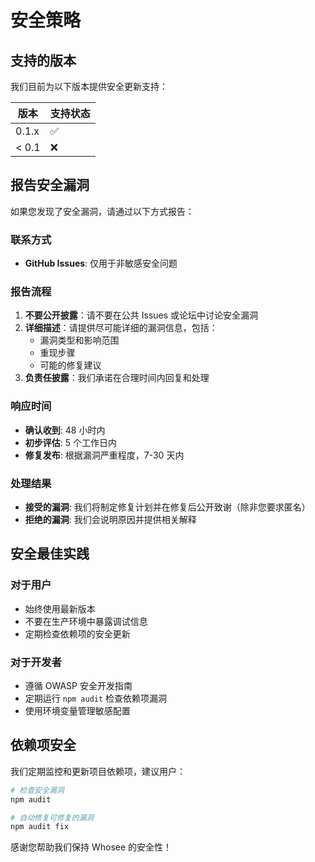 # 安全策略

## 支持的版本

我们目前为以下版本提供安全更新支持：

| 版本 | 支持状态          |
| ------- | ------------------ |
| 0.1.x   | :white_check_mark: |
| < 0.1   | :x:                |

## 报告安全漏洞

如果您发现了安全漏洞，请通过以下方式报告：

### 联系方式
- **GitHub Issues**: 仅用于非敏感安全问题

### 报告流程
1. **不要公开披露**：请不要在公共 Issues 或论坛中讨论安全漏洞
2. **详细描述**：请提供尽可能详细的漏洞信息，包括：
   - 漏洞类型和影响范围
   - 重现步骤
   - 可能的修复建议
3. **负责任披露**：我们承诺在合理时间内回复和处理

### 响应时间
- **确认收到**: 48 小时内
- **初步评估**: 5 个工作日内  
- **修复发布**: 根据漏洞严重程度，7-30 天内

### 处理结果
- **接受的漏洞**: 我们将制定修复计划并在修复后公开致谢（除非您要求匿名）
- **拒绝的漏洞**: 我们会说明原因并提供相关解释

## 安全最佳实践

### 对于用户
- 始终使用最新版本
- 不要在生产环境中暴露调试信息
- 定期检查依赖项的安全更新

### 对于开发者
- 遵循 OWASP 安全开发指南
- 定期运行 `npm audit` 检查依赖项漏洞
- 使用环境变量管理敏感配置

## 依赖项安全

我们定期监控和更新项目依赖项，建议用户：

```bash
# 检查安全漏洞
npm audit

# 自动修复可修复的漏洞
npm audit fix
```

感谢您帮助我们保持 Whosee 的安全性！
